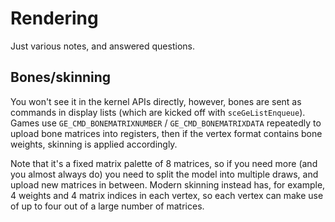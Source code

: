 # Rendering

Just various notes, and answered questions.

## Bones/skinning

You won't see it in the kernel APIs directly, however, bones are sent as commands in display lists (which are kicked off with `sceGeListEnqueue`). Games use `GE_CMD_BONEMATRIXNUMBER` / `GE_CMD_BONEMATRIXDATA` repeatedly to upload bone matrices into registers, then if the vertex format contains bone weights, skinning is applied accordingly.

Note that it's a fixed matrix palette of 8 matrices, so if you need more (and you almost always do) you need to split the model into multiple draws, and upload new matrices in between. Modern skinning instead has, for example, 4 weights and 4 matrix indices in each vertex, so each vertex can make use of up to four out of a large number of matrices.